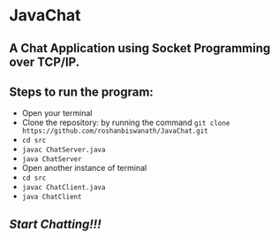 # JavaChat
## A Chat Application using Socket Programming over TCP/IP.
## Steps to run the program:
* Open your terminal
* Clone the repository: by running the command `git clone https://github.com/roshanbiswanath/JavaChat.git` 
* `cd src`
* `javac ChatServer.java`
* `java ChatServer`
* Open another instance of terminal
* `cd src`
* `javac ChatClient.java`
* `java ChatClient`

## *Start Chatting!!!*